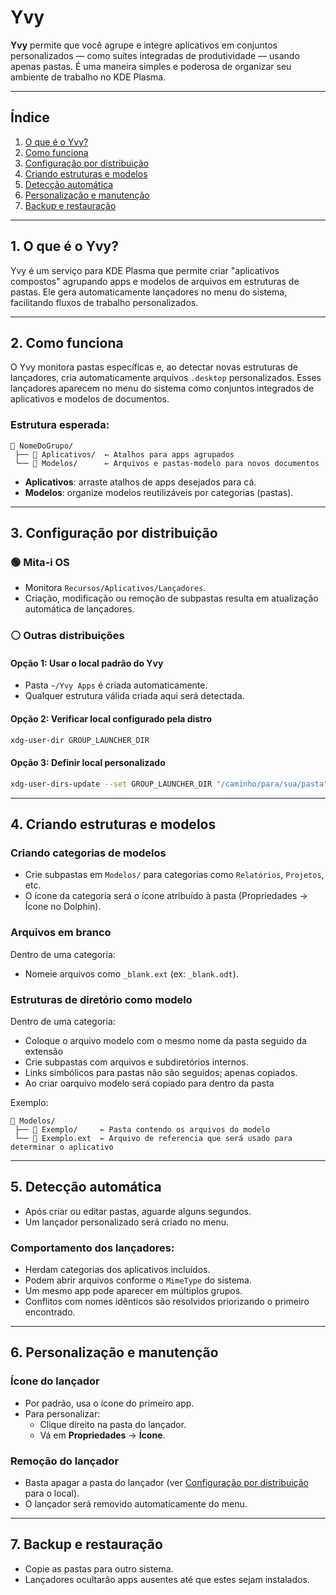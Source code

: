 # Yvy

**Yvy** permite que você agrupe e integre aplicativos em conjuntos personalizados — como suítes integradas de produtividade — usando apenas pastas. É uma maneira simples e poderosa de organizar seu ambiente de trabalho no KDE Plasma.

---

## Índice

1. [O que é o Yvy?](#1-o-que-é-o-yvy)
2. [Como funciona](#2-como-funciona)
3. [Configuração por distribuição](#3-configuração-por-distribuição)
4. [Criando estruturas e modelos](#4-criando-estruturas-e-modelos)
5. [Detecção automática](#5-detecção-automática)
6. [Personalização e manutenção](#6-personalização-e-manutenção)
7. [Backup e restauração](#7-backup-e-restauração)

---

## 1. O que é o Yvy?

Yvy é um serviço para KDE Plasma que permite criar "aplicativos compostos" agrupando apps e modelos de arquivos em estruturas de pastas. Ele gera automaticamente lançadores no menu do sistema, facilitando fluxos de trabalho personalizados.

---

## 2. Como funciona

O Yvy monitora pastas específicas e, ao detectar novas estruturas de lançadores, cria automaticamente arquivos `.desktop` personalizados. Esses lançadores aparecem no menu do sistema como conjuntos integrados de aplicativos e modelos de documentos.

### Estrutura esperada:

```
📂 NomeDoGrupo/
 ├── 📂 Aplicativos/  ← Atalhos para apps agrupados
 └── 📂 Modelos/      ← Arquivos e pastas-modelo para novos documentos
```

* **Aplicativos**: arraste atalhos de apps desejados para cá.
* **Modelos**: organize modelos reutilizáveis por categorias (pastas).

---

## 3. Configuração por distribuição

### 🟢 Mita-i OS

* Monitora `Recursos/Aplicativos/Lançadores`.
* Criação, modificação ou remoção de subpastas resulta em atualização automática de lançadores.

### ⚪ Outras distribuições

#### Opção 1: Usar o local padrão do Yvy

* Pasta `~/Yvy Apps` é criada automaticamente.
* Qualquer estrutura válida criada aqui será detectada.

#### Opção 2: Verificar local configurado pela distro

```bash
xdg-user-dir GROUP_LAUNCHER_DIR
```

#### Opção 3: Definir local personalizado

```bash
xdg-user-dirs-update --set GROUP_LAUNCHER_DIR "/caminho/para/sua/pasta"
```

---

## 4. Criando estruturas e modelos

### Criando categorias de modelos

* Crie subpastas em `Modelos/` para categorias como `Relatórios`, `Projetos`, etc.
* O ícone da categoria será o ícone atribuído à pasta (Propriedades → Ícone no Dolphin).

### Arquivos em branco

Dentro de uma categoria:

* Nomeie arquivos como `_blank.ext` (ex: `_blank.odt`).

### Estruturas de diretório como modelo

Dentro de uma categoria:
* Coloque o arquivo modelo com o mesmo nome da pasta seguido da extensão
* Crie subpastas com arquivos e subdiretórios internos.
* Links simbólicos para pastas não são seguidos; apenas copiados.
* Ao criar oarquivo modelo será copiado para dentro da pasta

Exemplo:

```
📂 Modelos/
 ├── 📂 Exemplo/     ← Pasta contendo os arquivos do modelo
 └── 📄 Exemplo.ext  ← Arquivo de referencia que será usado para determinar o aplicativo
```

---

## 5. Detecção automática

* Após criar ou editar pastas, aguarde alguns segundos.
* Um lançador personalizado será criado no menu.

### Comportamento dos lançadores:

* Herdam categorias dos aplicativos incluídos.
* Podem abrir arquivos conforme o `MimeType` do sistema.
* Um mesmo app pode aparecer em múltiplos grupos.
* Conflitos com nomes idênticos são resolvidos priorizando o primeiro encontrado.

---

## 6. Personalização e manutenção

### Ícone do lançador

* Por padrão, usa o ícone do primeiro app.
* Para personalizar:
  - Clique direito na pasta do lançador.
  - Vá em **Propriedades** → **Ícone**.

### Remoção do lançador

* Basta apagar a pasta do lançador (ver [Configuração por distribuição](#3-configuração-por-distribuição) para o local).
* O lançador será removido automaticamente do menu.

---

## 7. Backup e restauração

* Copie as pastas para outro sistema.
* Lançadores ocultarão apps ausentes até que estes sejam instalados.
